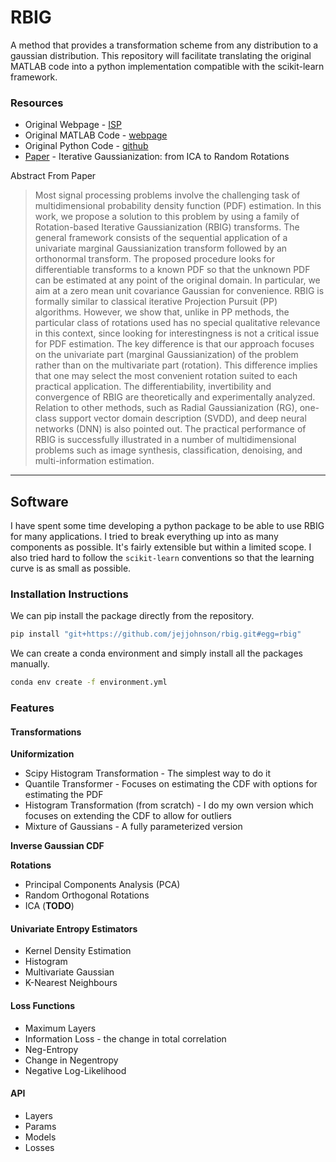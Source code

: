 # RBIG

A method that provides a transformation scheme from any distribution to a gaussian distribution. This repository will facilitate translating the original MATLAB code into a python implementation compatible with the scikit-learn framework.


### Resources

* Original Webpage - [ISP](http://isp.uv.es/rbig.html)
* Original MATLAB Code - [webpage](http://isp.uv.es/code/featureextraction/RBIG_toolbox.zip)
* Original Python Code - [github](https://github.com/spencerkent/pyRBIG)
* [Paper](https://arxiv.org/abs/1602.00229) - Iterative Gaussianization: from ICA to Random Rotations

Abstract From Paper

> Most signal processing problems involve the challenging task of multidimensional probability density function (PDF) estimation. In this work, we propose a solution to this problem by using a family of Rotation-based Iterative Gaussianization (RBIG) transforms. The general framework consists of the sequential application of a univariate marginal Gaussianization transform followed by an orthonormal transform. The proposed procedure looks for differentiable transforms to a known PDF so that the unknown PDF can be estimated at any point of the original domain. In particular, we aim at a zero mean unit covariance Gaussian for convenience. RBIG is formally similar to classical iterative Projection Pursuit (PP) algorithms. However, we show that, unlike in PP methods, the particular class of rotations used has no special qualitative relevance in this context, since looking for interestingness is not a critical issue for PDF estimation. The key difference is that our approach focuses on the univariate part (marginal Gaussianization) of the problem rather than on the multivariate part (rotation). This difference implies that one may select the most convenient rotation suited to each practical application. The differentiability, invertibility and convergence of RBIG are theoretically and experimentally analyzed. Relation to other methods, such as Radial Gaussianization (RG), one-class support vector domain description (SVDD), and deep neural networks (DNN) is also pointed out. The practical performance of RBIG is successfully illustrated in a number of multidimensional problems such as image synthesis, classification, denoising, and multi-information estimation.


---

## Software

I have spent some time developing a python package to be able to use RBIG for many applications. I tried to break everything up into as many components as possible. It's fairly extensible but within a limited scope. I also tried hard to follow the `scikit-learn` conventions so that the learning curve is as small as possible.

### Installation Instructions


We can pip install the package directly from the repository.

```bash
pip install "git+https://github.com/jejjohnson/rbig.git#egg=rbig"
```

We can create a conda environment and simply install all the packages manually.

```bash
conda env create -f environment.yml
```

### Features

#### Transformations


**Uniformization**
* Scipy Histogram Transformation - The simplest way to do it
* Quantile Transformer - Focuses on estimating the CDF with options for estimating the PDF
* Histogram Transformation (from scratch) - I do my own version which focuses on extending the CDF to allow for outliers
* Mixture of Gaussians - A fully parameterized version 

**Inverse Gaussian CDF**

**Rotations**
* Principal Components Analysis (PCA)
* Random Orthogonal Rotations
* ICA (**TODO**)

#### Univariate Entropy Estimators

* Kernel Density Estimation
* Histogram
* Multivariate Gaussian
* K-Nearest Neighbours


#### Loss Functions

* Maximum Layers
* Information Loss - the change in total correlation
* Neg-Entropy 
* Change in Negentropy
* Negative Log-Likelihood

#### API

* Layers
* Params
* Models
* Losses